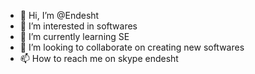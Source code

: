 - 👋 Hi, I’m @Endesht
- 👀 I’m interested in softwares
- 🌱 I’m currently learning SE
- 💞️ I’m looking to collaborate on creating new softwares
- 📫 How to reach me on skype endesht

<!---
Endesht/Endesht is a ✨ special ✨ repository because its `README.md` (this file) appears on your GitHub profile.
You can click the Preview link to take a look at your changes.
--->
